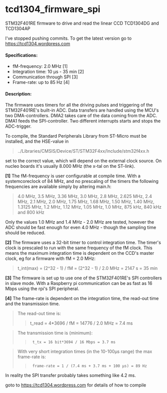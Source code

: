 # tcd1304_firmware_spi
STM32F401RE firmware to drive and read the linear CCD TCD1304DG and TCD1304AP

I've stopped pushing commits. To get the latest version go to https://tcd1304.wordpress.com

#### Specifications:
 - fM-frequency: 2.0 MHz [1]
 - Integration time: 10 µs - 35 min [2]
 - Communication through SPI [3]
 - Frame-rate: up to 85 Hz [4]

#### Description:
  The firmware uses timers for all the driving pulses and triggering of the STM32F401RE's built-in ADC.
  Data transfers are handled using the MCU's two DMA-controllers. DMA2 takes care of the data coming from the ADC. DMA1 feeds the SPI-controller. Two different interrupts starts and stops the ADC-trigger.
  
  To compile, the Standard Peripherals Library from ST-Micro must be installed, and the HSE-value in 
  
  >  ../Libraries/CMSIS/Device/ST/STM32F4xx/Include/stm32f4xx.h
    
  set to the correct value, which will depend on the external clock source. On nucleo boards it's usually 8.000 MHz (the x-tal on the ST-link).


**[1]** The fM-frequency is user configurable at compile time. With a systemcoreclock of 84 MHz, and no prescaling of the timers the following frequencies are available simply by altering main.h:

> 4.0 MHz, 3.5 MHz, 3.36 MHz, 3.0 MHz, 2.8 MHz, 2.625 MHz, 2.4 MHz, 2.1 MHz, 2.0 MHz, 
> 1.75 MHz, 1.68 MHz, 1.50 MHz, 1.40 MHz, 1.3125 MHz, 1.2 MHz, 1.12 MHz, 1.05 MHz, 1.0 MHz,
> 875 kHz, 840 kHz and 800 kHz
        
Only the values 1.0 MHz and 1.4 MHz - 2.0 MHz are tested, however the ADC should be fast enough
for even 4.0 MHz - though the sampling time should be reduced.
    
**[2]** The firmware uses a 32-bit timer to control integration time. The timer's clock is prescaled to run with the same frequency of the fM clock. This means the maximum integration time is dependent on the CCD's master clock, eg for a firmware with fM = 2.0 MHz:

>  t_int(max) = (2^32 - 1) / fM = (2^32 - 1) / 2.0 MHz = 2147 s = 35 min
      
**[3]** The firmware is set up to use one of the STM32F401RE's SPI controllers in slave mode. With a Raspberry pi communication can be as fast as 16 Mbps using the rpi's SPI peripheral.
    
**[4]** The frame-rate is dependent on the integration time, the read-out time and the transmission time.
>  The read-out time is: 
> > t_read = 4*3696 / fM = 14776 / 2.0 MHz = 7.4 ms

>    The transmission time is (minimum):
>  >      t_tx = 16 bit*3694 / 16 Mbps = 3.7 ms

>    With very short integration times (in the 10-100µs range) the max frame-rate is:
>  >      frame-rate = 1 / (7.4 ms + 3.7 ms + 100 µs) = 89 Hz

In reality the SPI transfer probably takes something like 4.2 ms.

goto to https://tcd1304.wordpress.com for details of how to compile
